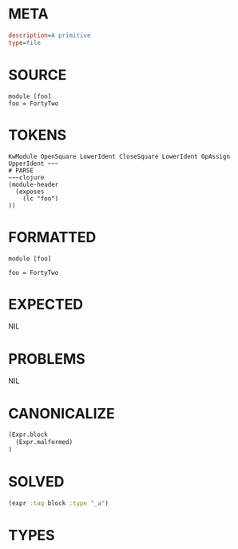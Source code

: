 # META
~~~ini
description=A primitive
type=file
~~~
# SOURCE
~~~roc
module [foo]
foo = FortyTwo
~~~
# TOKENS
~~~text
KwModule OpenSquare LowerIdent CloseSquare LowerIdent OpAssign UpperIdent ~~~
# PARSE
~~~clojure
(module-header
  (exposes
    (lc "foo")
))
~~~
# FORMATTED
~~~roc
module [foo]

foo = FortyTwo
~~~
# EXPECTED
NIL
# PROBLEMS
NIL
# CANONICALIZE
~~~clojure
(Expr.block
  (Expr.malformed)
)
~~~
# SOLVED
~~~clojure
(expr :tag block :type "_a")
~~~
# TYPES
~~~roc
~~~
